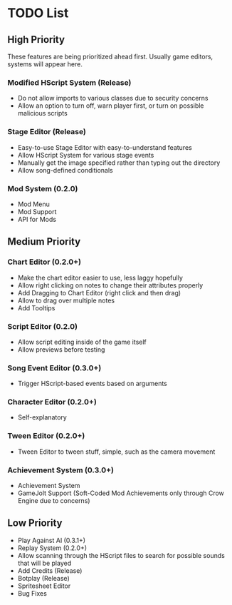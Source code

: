 # TODO List

## High Priority

These features are being prioritized ahead first.
Usually game editors, systems will appear here.

### Modified HScript System (Release)

* Do not allow imports to various classes due to security concerns
* Allow an option to turn off, warn player first, or turn on possible malicious scripts

### Stage Editor (Release)

* Easy-to-use Stage Editor with easy-to-understand features
* Allow HScript System for various stage events
* Manually get the image specified rather than typing out the directory
* Allow song-defined conditionals

### Mod System (0.2.0)

* Mod Menu
* Mod Support
* API for Mods

## Medium Priority

### Chart Editor (0.2.0+)

* Make the chart editor easier to use, less laggy hopefully
* Allow right clicking on notes to change their attributes properly
* Add Dragging to Chart Editor (right click and then drag)
* Allow to drag over multiple notes
* Add Tooltips

### Script Editor (0.2.0)

* Allow script editing inside of the game itself
* Allow previews before testing

### Song Event Editor (0.3.0+)

* Trigger HScript-based events based on arguments

### Character Editor (0.2.0+)

* Self-explanatory

### Tween Editor (0.2.0+)

* Tween Editor to tween stuff, simple, such as the camera movement

### Achievement System (0.3.0+)

* Achievement System
* GameJolt Support (Soft-Coded Mod Achievements only through Crow Engine due to concerns)

## Low Priority

* Play Against AI (0.3.1+)
* Replay System (0.2.0+)
* Allow scanning through the HScript files to search for possible sounds that will be played
* Add Credits (Release)
* Botplay (Release)
* Spritesheet Editor
* Bug Fixes
